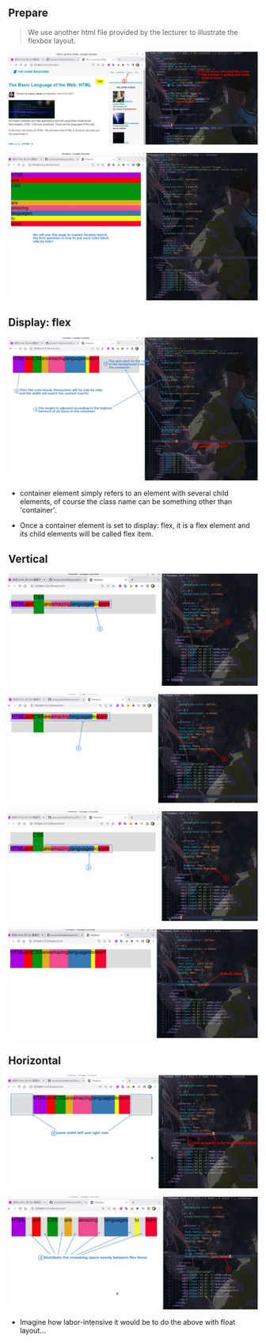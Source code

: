 ## **Prepare**

> We use another html file provided by the lecturer to illustrate the flexbox layout.

![Alt create links to new pages](pic/01.jpg)

![Alt flexbox.html](pic/02.jpg)

## **Display: flex**

![Alt display: flex](pic/03.jpg)

- container element simply refers to an element with several child elements, of course the class name can be something other than 'container'.

- Once a container element is set to display: flex, it is a flex element and its child elements will be called flex item.

## **Vertical**

![Alt vertical center](pic/04.jpg)

![Alt vertical start](pic/05.jpg)

![Alt vertical end](pic/06.jpg)

![Alt vertical stretch](pic/07.jpg)

## **Horizontal**

![Alt horizantal center](pic/08.jpg)

![Alt space-between](pic/09.jpg)

- Imagine how labor-intensive it would be to do the above with float layout...
